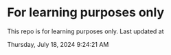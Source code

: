 # For learning purposes only
This repo is for learning purposes only.
Last updated at

Thursday, July 18, 2024 9:24:21 AM


